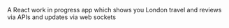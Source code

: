 A React work in progress app which shows you London travel and reviews via APIs and updates via web sockets

